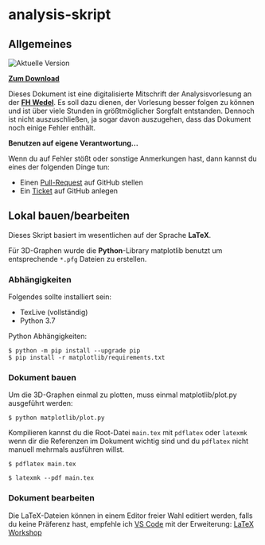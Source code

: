 # analysis-skript

## Allgemeines

![Aktuelle Version](https://img.shields.io/github/v/release/lorinlorcan/analysis-skript.svg?label=Version&style=flat-square) 

[**Zum Download**](https://github.com/lorinlorcan/analysis-skript/releases/tag/latest)

Dieses Dokument ist eine digitalisierte Mitschrift der Analysisvorlesung an der **[FH Wedel](https://www.fh-wedel.de/)**. Es soll dazu dienen, der Vorlesung besser folgen zu können und ist über viele Stunden in größtmöglicher Sorgfalt entstanden. Dennoch ist nicht auszuschließen, ja sogar davon auszugehen, dass das Dokument noch einige Fehler enthält.

**Benutzen auf eigene Verantwortung...**

Wenn du auf Fehler stößt oder sonstige Anmerkungen hast, dann kannst du eines der folgenden Dinge tun:

- Einen [Pull-Request](github.com/lorinlorcan/analysis-skript/pulls) auf GitHub stellen
- Ein [Ticket](github.com/lorinlorcan/analysis-skript/issues) auf GitHub anlegen

## Lokal bauen/bearbeiten

Dieses Skript basiert im wesentlichen auf der Sprache **LaTeX**.

Für 3D-Graphen wurde die **Python**-Library matplotlib benutzt um entsprechende `*.pfg` Dateien zu erstellen.

### Abhängigkeiten

Folgendes sollte installiert sein:

- TexLive (vollständig) 
- Python 3.7

Python Abhängigkeiten:

```console
$ python -m pip install --upgrade pip
$ pip install -r matplotlib/requirements.txt
```

### Dokument bauen

Um die 3D-Graphen einmal zu plotten, muss einmal matplotlib/plot.py ausgeführt werden:

```console
$ python matplotlib/plot.py
```

Kompilieren kannst du die Root-Datei `main.tex` mit `pdflatex` oder `latexmk` wenn dir die Referenzen im Dokument wichtig sind und du `pdflatex` nicht manuell mehrmals ausführen willst. 

```console
$ pdflatex main.tex
```

```console
$ latexmk --pdf main.tex
```

### Dokument bearbeiten

Die LaTeX-Dateien können in einem Editor freier Wahl editiert werden, falls du keine Präferenz hast, empfehle ich [VS Code](https://code.visualstudio.com/) mit der Erweiterung: [LaTeX Workshop](https://marketplace.visualstudio.com/items?itemName=James-Yu.latex-workshop)
